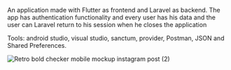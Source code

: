 An application made with Flutter as frontend and Laravel as backend.
The app has authentication functionality and every user has his data and the user can
Laravel
return to his session when he closes the application

Tools: android studio, visual studio, sanctum, provider, Postman, JSON and Shared Preferences.



![Retro bold checker mobile mockup instagram post  (2)](https://user-images.githubusercontent.com/57839549/194614600-542d3854-3544-487b-a8fc-8285461223b1.jpg)
